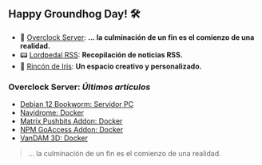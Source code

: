 ## Happy Groundhog Day! 🛠️

- 🤖 [Overclock Server](https://lordpedal.github.io/ "Overclock Server"): **... la culminación de un fin es el comienzo de una realidad.**
- 📟 [Lordpedal RSS](https://lordpedal.github.io/lordpedal "Lordpedal RSS"): **Recopilación de noticias RSS.**
- 🌈 [Rincón de Iris](https://rincondeiris.club/ "Rincón de Iris"): **Un espacio creativo y personalizado.**

### Overclock Server: *Últimos artículos*

- [Debian 12 Bookworm: Servidor PC](https://lordpedal.github.io/gnu/linux/debian-12-servidor/)
- [Navidrome: Docker](https://lordpedal.github.io/gnu/linux/docker/navidrome-docker/)
- [Matrix Pushbits Addon: Docker](https://lordpedal.github.io/gnu/linux/docker/pushbits-docker/)
- [NPM GoAccess Addon: Docker](https://lordpedal.github.io/gnu/linux/docker/npmgo-docker/)
- [VanDAM 3D: Docker](https://lordpedal.github.io/gnu/linux/docker/vandam-docker/)

> ... la culminación de un fin es el comienzo de una realidad.
